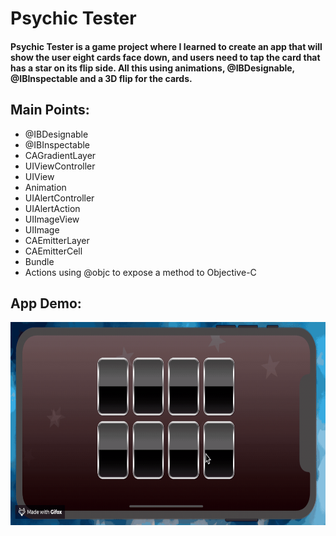 # Psychic Tester

#### Psychic Tester is a game project where I learned to create an app that will show the user eight cards face down, and users need to tap the card that has a star on its flip side. All this using animations, @IBDesignable, @IBInspectable and a 3D flip for the cards.

## Main Points:

* @IBDesignable
* @IBInspectable
* CAGradientLayer
* UIViewController
* UIView
* Animation
* UIAlertController
* UIAlertAction
* UIImageView
* UIImage
* CAEmitterLayer
* CAEmitterCell
* Bundle
* Actions using @objc to expose a method to Objective-C


## App Demo:

<img src="demo.gif?raw=true" width="650" height="325">
